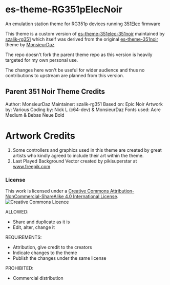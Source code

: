 # es-theme-RG351pElecNoir
An emulation station theme for RG351p devices running [351Elec](https://351elec.de/) firmware

This theme is a custom version of [es-theme-351elec-351noir](https://github.com/szalik-rg351/es-theme-351elec-351noir) maintained by [szalik-rg351](https://github.com/szalik-rg351) which itself was derived from the original [es-theme-351noir](https://github.com/MonsieurDaz/es-theme-351noir) theme by [MonsieurDaz](https://github.com/MonsieurDaz)

The repo doesn't fork the parent theme repo as this version is heavily targeted for my own personal use. 

The changes here won't be useful for wider audience and thus no contributions to upstream are planned from this version.

## Parent 351 Noir Theme Credits
Author:		 MonsieurDaz
Maintainer:  szalik-rg351
Based on:	 Epic Noir
Artwork by:  Various 
Coding by:   Nick L (c64-dev) & MonsieurDaz
Fonts used:  Acre Medium & Bebas Neue Bold

# Artwork Credits
1. Some controllers and graphics used in this theme are created by great artists who kindly agreed to include their art within the theme.
2. Last Played Background Vector created by pikisuperstar at www.freepik.com

### License

This work is licensed under a [Creative Commons Attribution-NonCommercial-ShareAlike 4.0 International License](http://creativecommons.org/licenses/by-nc-sa/4.0/). \
![Creative Commons Licence](https://i.creativecommons.org/l/by-nc-sa/4.0/88x31.png "Creative Commons Licence")

ALLOWED:
- Share and duplicate as it is
- Edit, alter, change it

REQUIREMENTS:
- Attribution, give credit to the creators
- Indicate changes to the theme
- Publish the changes under the same license

PROHIBITED:
- Commercial distribution